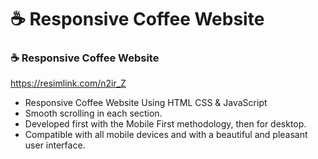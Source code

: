 # ☕ Responsive Coffee Website
### ☕ Responsive Coffee Website

  
https://resimlink.com/n2ir_Z

- Responsive Coffee Website Using HTML CSS & JavaScript
- Smooth scrolling in each section.
- Developed first with the Mobile First methodology, then for desktop.
- Compatible with all mobile devices and with a beautiful and pleasant user interface.



